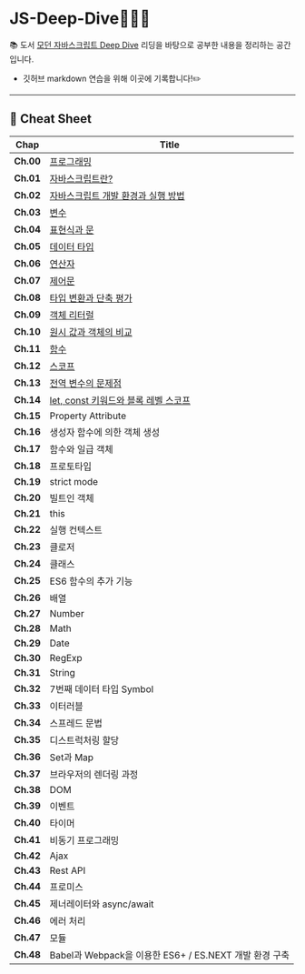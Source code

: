 # **JS-Deep-Dive**🧑🏻‍💻
📚 도서 [모던 자바스크립트 Deep Dive](http://www.yes24.com/Product/Goods/92742567) 리딩을 바탕으로 공부한 내용을 정리하는 공간입니다. </br>
* 깃허브 markdown 연습을 위해 이곳에 기록합니다!✏️

---

## **📖 Cheat Sheet**
|**Chap**|**Title**|
|------|-----|
|**Ch.00**|[프로그래밍](https://github.com/hyung6370/js-Deep-Dive/blob/master/chapter%20cheat/01_%ED%94%84%EB%A1%9C%EA%B7%B8%EB%9E%98%EB%B0%8D.md)|
|**Ch.01**|[자바스크립트란?](https://github.com/hyung6370/js-Deep-Dive/blob/master/chapter%20cheat/02_%EC%9E%90%EB%B0%94%EC%8A%A4%ED%81%AC%EB%A6%BD%ED%8A%B8%EB%9E%80%3F.md)|
|**Ch.02**|[자바스크립트 개발 환경과 실행 방법]()|
|**Ch.03**|[변수](https://github.com/hyung6370/js-Deep-Dive/blob/master/chapter%20cheat/04.%EB%B3%80%EC%88%98/04_%EB%B3%80%EC%88%98.md)|
|**Ch.04**|[표현식과 문](https://github.com/hyung6370/js-Deep-Dive/blob/master/chapter%20cheat/04.%ED%91%9C%ED%98%84%EC%8B%9D%EA%B3%BC%20%EB%AC%B8/04_%ED%91%9C%ED%98%84%EC%8B%9D%EA%B3%BC%EB%AC%B8.md)|
|**Ch.05**|[데이터 타입](https://github.com/hyung6370/js-Deep-Dive/blob/master/chapter%20cheat/06.%EB%8D%B0%EC%9D%B4%ED%84%B0%20%ED%83%80%EC%9E%85/06_%EB%8D%B0%EC%9D%B4%ED%84%B0%ED%83%80%EC%9E%85.md)|
|**Ch.06**|[연산자](https://github.com/hyung6370/js-Deep-Dive/blob/master/chapter%20cheat/06.%EC%97%B0%EC%82%B0%EC%9E%90/06_%EC%97%B0%EC%82%B0%EC%9E%90.md)|
|**Ch.07**|[제어문](https://github.com/hyung6370/js-Deep-Dive/blob/master/chapter%20cheat/07.%EC%A0%9C%EC%96%B4%EB%AC%B8/07_%EC%A0%9C%EC%96%B4%EB%AC%B8.md)|
|**Ch.08**|[타입 변환과 단축 평가](https://github.com/hyung6370/js-Deep-Dive/blob/master/chapter%20cheat/08.%ED%83%80%EC%9E%85%EB%B3%80%ED%99%98%EA%B3%BC%EB%8B%A8%EC%B6%95%ED%8F%89%EA%B0%80/08_%ED%83%80%EC%9E%85%EB%B3%80%ED%99%98%EA%B3%BC%EB%8B%A8%EC%B6%95%ED%8F%89%EA%B0%80.md)|
|**Ch.09**|[객체 리터럴](https://github.com/hyung6370/js-Deep-Dive/blob/master/chapter%20cheat/09.%EA%B0%9D%EC%B2%B4%20%EB%A6%AC%ED%84%B0%EB%9F%B4/09_%EA%B0%9D%EC%B2%B4%EB%A6%AC%ED%84%B0%EB%9F%B4.md)|
|**Ch.10**|[원시 값과 객체의 비교](https://github.com/hyung6370/js-Deep-Dive/blob/master/chapter%20cheat/10.%EC%9B%90%EC%8B%9C%EA%B0%92%EA%B3%BC%20%EA%B0%9D%EC%B2%B4%EC%9D%98%20%EB%B9%84%EA%B5%90/10_%EC%9B%90%EC%8B%9C%EA%B0%92%EA%B3%BC%EA%B0%9D%EC%B2%B4%EC%9D%98%EB%B9%84%EA%B5%90.md)|
|**Ch.11**|[함수](https://github.com/hyung6370/js-Deep-Dive/blob/master/chapter%20cheat/11.%ED%95%A8%EC%88%98/11_%ED%95%A8%EC%88%98.md)|
|**Ch.12**|[스코프](https://github.com/hyung6370/js-Deep-Dive/blob/master/chapter%20cheat/12.%EC%8A%A4%EC%BD%94%ED%94%84/12_%EC%8A%A4%EC%BD%94%ED%94%84.md)|
|**Ch.13**|[전역 변수의 문제점](https://github.com/hyung6370/js-Deep-Dive/blob/master/chapter%20cheat/13.%EC%A0%84%EC%97%AD%20%EB%B3%80%EC%88%98%EC%9D%98%20%EB%AC%B8%EC%A0%9C%EC%A0%90/13_%EC%A0%84%EC%97%AD%EB%B3%80%EC%88%98%EC%9D%98%EB%AC%B8%EC%A0%9C%EC%A0%90.md)|
|**Ch.14**|[let, const 키워드와 블록 레벨 스코프](https://github.com/hyung6370/js-Deep-Dive/blob/master/chapter%20cheat/14.let%2C%20const%20%ED%82%A4%EC%9B%8C%EB%93%9C%EC%99%80%20%EB%B8%94%EB%A1%9D%20%EB%A0%88%EB%B2%A8%20%EC%8A%A4%EC%BD%94%ED%94%84/let%2Cconst%ED%82%A4%EC%9B%8C%EB%93%9C%EC%99%80%EB%B8%94%EB%A1%9D%EB%A0%88%EB%B2%A8%EC%8A%A4%EC%BD%94%ED%94%84.md)|
|**Ch.15**|Property Attribute|
|**Ch.16**|생성자 함수에 의한 객체 생성|
|**Ch.17**|함수와 일급 객체|
|**Ch.18**|프로토타입|
|**Ch.19**|strict mode|
|**Ch.20**|빌트인 객체|
|**Ch.21**|this|
|**Ch.22**|실행 컨텍스트|
|**Ch.23**|클로저|
|**Ch.24**|클래스|
|**Ch.25**|ES6 함수의 추가 기능|
|**Ch.26**|배열|
|**Ch.27**|Number|
|**Ch.28**|Math|
|**Ch.29**|Date|
|**Ch.30**|RegExp|
|**Ch.31**|String|
|**Ch.32**|7번째 데이터 타입 Symbol|
|**Ch.33**|이터러블|
|**Ch.34**|스프레드 문법|
|**Ch.35**|디스트럭처링 할당|
|**Ch.36**|Set과 Map|
|**Ch.37**|브라우저의 렌더링 과정|
|**Ch.38**|DOM|
|**Ch.39**|이벤트|
|**Ch.40**|타이머|
|**Ch.41**|비동기 프로그래밍|
|**Ch.42**|Ajax|
|**Ch.43**|Rest API|
|**Ch.44**|프로미스|
|**Ch.45**|제너레이터와 async/await|
|**Ch.46**|에러 처리|
|**Ch.47**|모듈|
|**Ch.48**|Babel과 Webpack을 이용한 ES6+ / ES.NEXT 개발 환경 구축|

